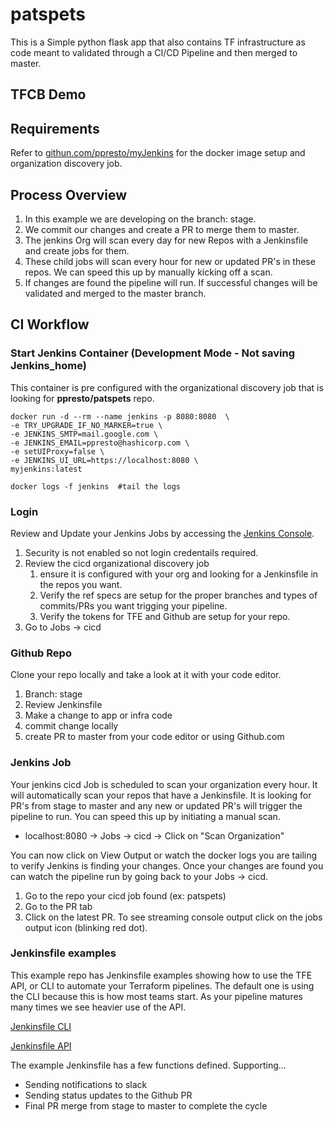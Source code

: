 # patspets

This is a Simple python flask app that also contains TF infrastructure as code meant to validated through a CI/CD Pipeline and then merged to master.

## TFCB Demo
## Requirements
Refer to [githun.com/ppresto/myJenkins](https://github.com/ppresto/myJenkins) for the docker image setup and organization discovery job.

## Process Overview
1. In this example we are developing on the branch: stage.  
2. We commit our changes and create a PR to merge them to master.
3. The jenkins Org will scan every day for new Repos with a Jenkinsfile and create jobs for them.
4. These child jobs will scan every hour for new or updated PR's in these repos. We can speed this up by manually kicking off a scan.
5. If changes are found the pipeline will run.  If successful changes will be validated and merged to the master branch. 

## CI Workflow

### Start Jenkins Container (Development Mode - Not saving Jenkins_home)
This container is pre configured with the organizational discovery job that is looking for **ppresto/patspets** repo.

```
docker run -d --rm --name jenkins -p 8080:8080  \
-e TRY_UPGRADE_IF_NO_MARKER=true \
-e JENKINS_SMTP=mail.google.com \
-e JENKINS_EMAIL=ppresto@hashicorp.com \
-e setUIProxy=false \
-e JENKINS_UI_URL=https://localhost:8080 \
myjenkins:latest

docker logs -f jenkins  #tail the logs
```

### Login
Review and Update your Jenkins Jobs by accessing the [Jenkins Console](http://localhost:8080).
1. Security is not enabled so not login credentails required.
2. Review the cicd organizational discovery job
   1. ensure it is configured with your org and looking for a Jenkinsfile in the repos you want.
   2. Verify the ref specs are setup for the proper branches and types of commits/PRs you want trigging your pipeline.
   3. Verify the tokens for TFE and Github are setup for your repo.
3. Go to Jobs -> cicd 

### Github Repo
Clone your repo locally and take a look at it with your code editor.
1. Branch: stage
2. Review Jenkinsfile
3. Make a change to app or infra code
4. commit change locally
5. create PR to master from your code editor or using Github.com

### Jenkins Job
Your jenkins cicd Job is scheduled to scan your organization every hour.  It will automatically scan your repos that have a Jenkinsfile.  It is looking for PR's from stage to master and any new or updated PR's will trigger the pipeline to run.  You can speed this up by initiating a manual scan.
* localhost:8080 -> Jobs -> cicd -> Click on "Scan Organization"

You can now click on View Output or watch the docker logs you are tailing to verify Jenkins is finding your changes.  Once your changes are found you can watch the pipeline run by going back to your Jobs -> cicd.
1. Go to the repo your cicd job found (ex: patspets)
2. Go to the PR tab
3. Click on the latest PR.  To see streaming console output click on the jobs output icon (blinking red dot).

### Jenkinsfile examples
This example repo has Jenkinsfile examples showing how to use the TFE API, or CLI to automate your Terraform pipelines.  The default one is using the CLI because this is how most teams start.  As your pipeline matures many times we see heavier use of the API.


[Jenkinsfile CLI](https://github.com/ppresto/patspets/blob/master/Jenkinsfile)


[Jenkinsfile API](https://github.com/ppresto/patspets/blob/master/Jenkinsfile-TFE_API)


The example Jenkinsfile has a few functions defined.  Supporting...
* Sending notifications to slack
* Sending status updates to the Github PR
* Final PR merge from stage to master to complete the cycle

